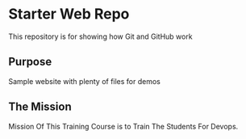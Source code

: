 # Starter Web Repo

This repository is for showing how Git and GitHub work

## Purpose

Sample website with plenty of files for demos

## The Mission

Mission Of This Training Course is to Train The Students For Devops.